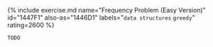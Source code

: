 {% include exercise.md name="Frequency Problem (Easy Version)" id="1447F1"  also-as="1446D1" labels="`data structures` `greedy`" rating=2600 %}

```
TODO
```
